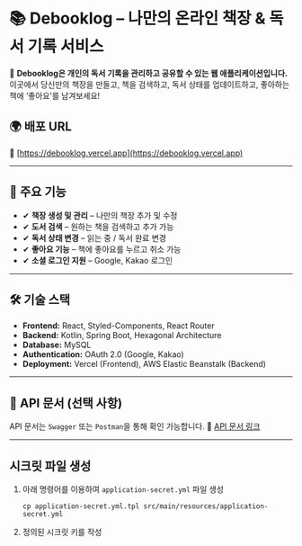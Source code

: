 # 📚 **Debooklog – 나만의 온라인 책장 & 독서 기록 서비스**
🚀 **Debooklog은 개인의 독서 기록을 관리하고 공유할 수 있는 웹 애플리케이션입니다.**
이곳에서 당신만의 책장을 만들고, 책을 검색하고, 독서 상태를 업데이트하고, 좋아하는 책에 ‘좋아요’를 남겨보세요!

## 🌍 **배포 URL**
🔗 [https://debooklog.vercel.app](https://debooklog.vercel.app)

---

## 🎯 **주요 기능**
- ✔ **책장 생성 및 관리** – 나만의 책장 추가 및 수정
- ✔ **도서 검색** – 원하는 책을 검색하고 추가 가능
- ✔ **독서 상태 변경** – 읽는 중 / 독서 완료 변경
- ✔ **좋아요 기능** – 책에 좋아요를 누르고 취소 가능
- ✔ **소셜 로그인 지원** – Google, Kakao 로그인

---

## 🛠 **기술 스택**
- **Frontend:** React, Styled-Components, React Router
- **Backend:** Kotlin, Spring Boot, Hexagonal Architecture
- **Database:** MySQL
- **Authentication:** OAuth 2.0 (Google, Kakao)
- **Deployment:** Vercel (Frontend), AWS Elastic Beanstalk (Backend)

---

## 📖 **API 문서 (선택 사항)**
API 문서는 `Swagger` 또는 `Postman`을 통해 확인 가능합니다.
🔗 [API 문서 링크](https://debooklog.com/swagger-ui/index.html)

---

## 시크릿 파일 생성

1. 아래 명령어를 이용하여 `application-secret.yml` 파일 생성
    ```shell
    cp application-secret.yml.tpl src/main/resources/application-secret.yml
    ```
2. 정의된 시크릿 키를 작성
